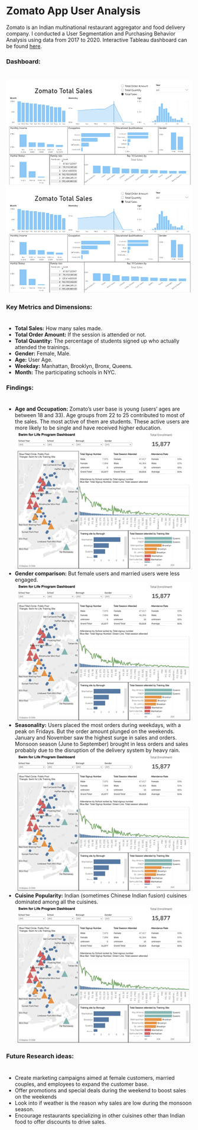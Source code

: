 # Zomato App User Analysis

Zomato is an Indian multinational restaurant aggregator and food delivery company. I conducted a User Segmentation and Purchasing Behavior Analysis using data from 2017 to 2020. Interactive Tableau dashboard can be found [here](https://drive.google.com/file/d/154c09gO-8WQbQjvOvaSoOuDUcLTevvq7/view?usp=sharing).


### Dashboard:
#
![Alt text](https://github.com/Szhmw/My_Data_Projects/blob/c196b9fc6d554e65c9950551b111687c6ae01512/ZomatoApp/dash_total_sales.png)
![Alt text](https://github.com/Szhmw/My_Data_Projects/blob/c196b9fc6d554e65c9950551b111687c6ae01512/ZomatoApp/dash_total_sales.png)

### Key Metrics and Dimensions:
#
- **Total Sales:** How many sales made.
- **Total Order Amount:** If the session is attended or not.
- **Total Quantity:** The percentage of students signed up who actually attended the trainings.
- **Gender:** Female, Male.
- **Age:** User Age.
- **Weekday:** Manhattan, Brooklyn, Bronx, Queens.
- **Month:** The participating schools in NYC.

### Findings:
#
- **Age and Occupation:** Zomato’s user base is young (users’ ages are between 18 and 33). 
Age groups from 22 to 25 contributed to most of the sales. The most active of them are students. These active users are more likely to be single and have received higher education.
![Alt text](https://github.com/Szhmw/My_Data_Projects/blob/6da5034f8a3292cacf5716a4fe6dc5268cf03688/NYC%20Swim%20for%20Life%20Program%20Analysis/dashboard.png)
- **Gender comparison:** But female users and married users were less engaged.
![Alt text](https://github.com/Szhmw/My_Data_Projects/blob/6da5034f8a3292cacf5716a4fe6dc5268cf03688/NYC%20Swim%20for%20Life%20Program%20Analysis/dashboard.png)
- **Seasonality:** Users placed the most orders during weekdays, with a peak on Fridays. But the order amount plunged on the weekends. 
January and November saw the highest surge in sales and orders. Monsoon season (June to September) brought in less orders and sales probably due to the disruption of the delivery system by heavy rain.
![Alt text](https://github.com/Szhmw/My_Data_Projects/blob/6da5034f8a3292cacf5716a4fe6dc5268cf03688/NYC%20Swim%20for%20Life%20Program%20Analysis/dashboard.png)
- **Cuisine Popularity:** Indian (sometimes Chinese Indian fusion) cuisines dominated among all the cuisines.
![Alt text](https://github.com/Szhmw/My_Data_Projects/blob/6da5034f8a3292cacf5716a4fe6dc5268cf03688/NYC%20Swim%20for%20Life%20Program%20Analysis/dashboard.png)
### Future Research ideas:
#
- Create marketing campaigns aimed at female customers, married couples, and employees to expand the customer base.
- Offer promotions and special deals during the weekend to boost sales on the weekends
- Look into if weather is the reason why sales are low during the monsoon season.
- Encourage restaurants specializing in other cuisines other than Indian food to offer discounts to drive sales.


